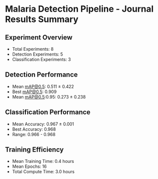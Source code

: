 # Malaria Detection Pipeline - Journal Results Summary

## Experiment Overview
- Total Experiments: 8
- Detection Experiments: 5
- Classification Experiments: 3

## Detection Performance
- Mean mAP@0.5: 0.511 ± 0.422
- Best mAP@0.5: 0.909
- Mean mAP@0.5:0.95: 0.273 ± 0.238

## Classification Performance
- Mean Accuracy: 0.967 ± 0.001
- Best Accuracy: 0.968
- Range: 0.966 - 0.968

## Training Efficiency
- Mean Training Time: 0.4 hours
- Mean Epochs: 16
- Total Compute Time: 3.0 hours


